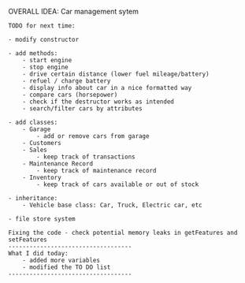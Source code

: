 OVERALL IDEA: Car management sytem

    TODO for next time:

    - modify constructor

    - add methods:
        - start engine
        - stop engine
        - drive certain distance (lower fuel mileage/battery)
        - refuel / charge battery
        - display info about car in a nice formatted way
        - compare cars (horsepower)
        - check if the destructor works as intended
        - search/filter cars by attributes

    - add classes:
        - Garage
            - add or remove cars from garage
        - Customers
        - Sales
            - keep track of transactions
        - Maintenance Record
            - keep track of maintenance record
        - Inventory
            - keep track of cars available or out of stock

    - inheritance:
        - Vehicle base class: Car, Truck, Electric car, etc

    - file store system

    Fixing the code - check potential memory leaks in getFeatures and setFeatures
    -----------------------------------
    What I did today:
        - added more variables
        - modified the TO DO list
    -----------------------------------

